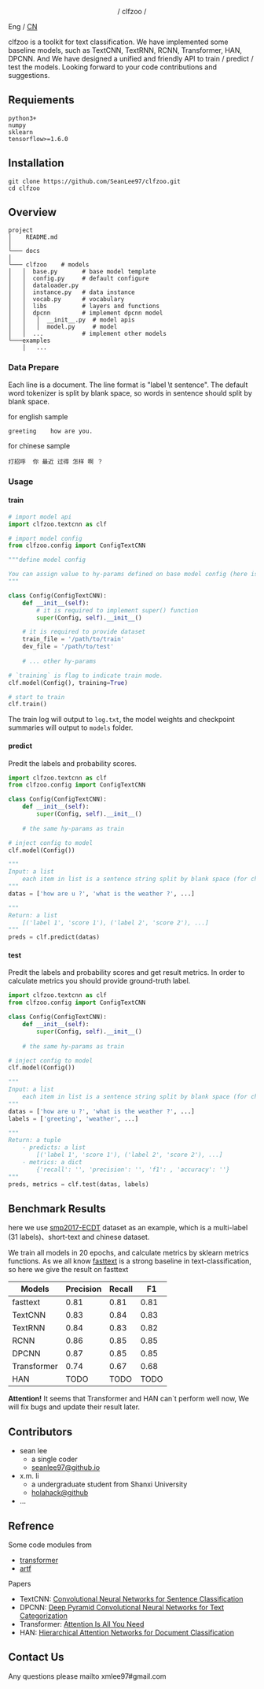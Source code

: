 <p align="center">/ clfzoo /</p>

Eng / [CN](https://github.com/SeanLee97/clfzoo/blob/master/docs/ZH_README.md)

clfzoo is a toolkit for text classification. We have implemented some baseline models, such as TextCNN, TextRNN, RCNN, Transformer, HAN, DPCNN. And We have designed a unified and friendly API to train / predict / test the models. Looking forward to your code contributions and suggestions.

## Requiements
```
python3+
numpy
sklearn
tensorflow>=1.6.0
```

## Installation
```
git clone https://github.com/SeanLee97/clfzoo.git
cd clfzoo
```

## Overview
```
project
│    README.md
│
└─── docs
│
└─── clfzoo    # models
│   │  base.py       # base model template
│   │  config.py     # default configure
│   │  dataloader.py
│   │  instance.py   # data instance
│   │  vocab.py      # vocabulary
│   │  libs          # layers and functions
│   │  dpcnn         # implement dpcnn model
│   │   │  __init__.py  # model apis
│   │   │  model.py     # model
│   │  ...           # implement other models
└───examples
    │   ...
```

### Data Prepare
Each line is a document. The line format is "label \t sentence". The default word tokenizer is split by blank space, so words in sentence should split by blank space.

for english sample

```
greeting    how are you.
```

for chinese sample
```
打招呼  你 最近 过得 怎样 啊 ？
```

### Usage

#### train
```python
# import model api
import clfzoo.textcnn as clf  

# import model config
from clfzoo.config import ConfigTextCNN

"""define model config

You can assign value to hy-params defined on base model config (here is ConfigTextCNN)
"""

class Config(ConfigTextCNN):
    def __init__(self):
        # it is required to implement super() function
        super(Config, self).__init__()

    # it is required to provide dataset
    train_file = '/path/to/train'
    dev_file = '/path/to/test'
    
    # ... other hy-params

# `training` is flag to indicate train mode.
clf.model(Config(), training=True)

# start to train
clf.train()
```

The train log will output to `log.txt`, the model weights and checkpoint summaries will output to `models` folder.

#### predict

Predit the labels and probability scores.

```python
import clfzoo.textcnn as clf
from clfzoo.config import ConfigTextCNN

class Config(ConfigTextCNN):
    def __init__(self):
        super(Config, self).__init__()
    
    # the same hy-params as train

# inject config to model
clf.model(Config())

"""
Input: a list
    each item in list is a sentence string split by blank space (for chinese sentence you should prepare your input data first)
"""
datas = ['how are u ?', 'what is the weather ?', ...]

"""
Return: a list
    [('label 1', 'score 1'), ('label 2', 'score 2'), ...]
"""
preds = clf.predict(datas)
```

#### test

Predit the labels and probability scores and get result metrics. In order to calculate metrics you should provide ground-truth label.

```python
import clfzoo.textcnn as clf
from clfzoo.config import ConfigTextCNN

class Config(ConfigTextCNN):
    def __init__(self):
        super(Config, self).__init__()
    
    # the same hy-params as train

# inject config to model
clf.model(Config())

"""
Input: a list
    each item in list is a sentence string split by blank space (for chinese sentence you should prepare your input data first)
"""
datas = ['how are u ?', 'what is the weather ?', ...]
labels = ['greeting', 'weather', ...]

"""
Return: a tuple
    - predicts: a list
        [('label 1', 'score 1'), ('label 2', 'score 2'), ...]
    - metrics: a dict
        {'recall': '', 'precision': '', 'f1': , 'accuracy': ''}
"""
preds, metrics = clf.test(datas, labels)
```


## Benchmark Results
here we use [smp2017-ECDT](https://arxiv.org/abs/1709.10217) dataset as an example, which is a multi-label (31 labels)、short-text and chinese dataset.

We train all models in 20 epochs, and calculate metrics by sklearn metrics functions. As we all know [fasttext](https://github.com/facebookresearch/fastText) is a strong baseline in text-classification, so here we give the result on fasttext

|  Models  | Precision   | Recall   | F1   |
| ------------ | ------------ | ------------ | ------------ |
|  fasttext  |  0.81  | 0.81  | 0.81  |
|   TextCNN |  0.83  | 0.84   | 0.83   |
|   TextRNN |  0.84  | 0.83   |  0.82  |
|   RCNN |  0.86  | 0.85   | 0.85   |
|   DPCNN |  0.87  | 0.85  | 0.85 |
|   Transformer |  0.74  | 0.67   | 0.68  |
|   HAN |  TODO  | TODO   | TODO   |

**Attention!**  It seems that Transformer and HAN can`t perform well now, We will fix bugs and update their result later.

## Contributors
- sean lee
    - a single coder 
    - [seanlee97@github.io](https://seanlee97.github.io/)
- x.m. li
    - a undergraduate student from Shanxi University
    - [holahack@github](https://github.com/holahack)
- ...

## Refrence
Some code modules from

- [transformer](https://github.com/Kyubyong/transformer)
- [artf](https://github.com/SeanLee97/artf)

Papers

- TextCNN: [Convolutional Neural Networks for Sentence Classification](https://arxiv.org/abs/1408.5882)
- DPCNN: [Deep Pyramid Convolutional Neural Networks for Text Categorization](https://ai.tencent.com/ailab/media/publications/ACL3-Brady.pdf)
- Transformer: [Attention Is All You Need](https://arxiv.org/abs/1706.03762)
- HAN: [Hierarchical Attention Networks for Document Classification](https://www.cs.cmu.edu/~hovy/papers/16HLT-hierarchical-attention-networks.pdf)

## Contact Us
Any questions please mailto xmlee97#gmail.com

